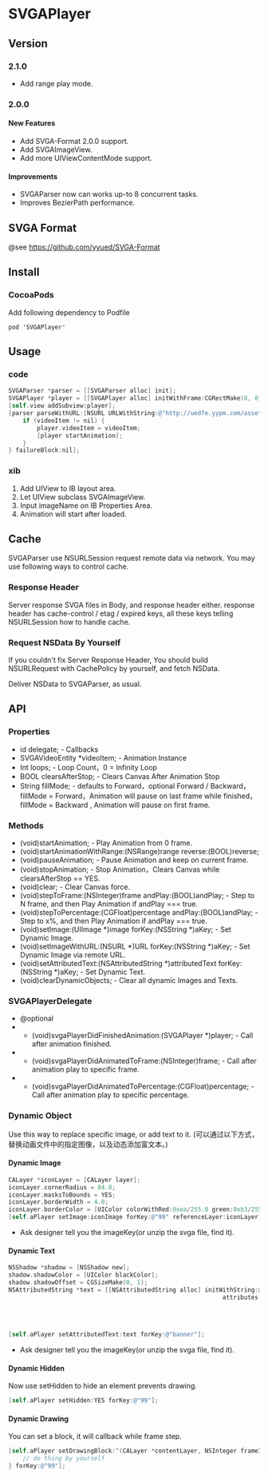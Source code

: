 # SVGAPlayer

## Version

### 2.1.0

* Add range play mode.

### 2.0.0

#### New Features

* Add SVGA-Format 2.0.0 support.
* Add SVGAImageView.
* Add more UIViewContentMode support.

#### Improvements

* SVGAParser now can works up-to 8 concurrent tasks.
* Improves BezierPath performance.

## SVGA Format

@see https://github.com/yyued/SVGA-Format

## Install

### CocoaPods

Add following dependency to Podfile
```
pod 'SVGAPlayer'
```

## Usage

### code

```objectivec
SVGAParser *parser = [[SVGAParser alloc] init];
SVGAPlayer *player = [[SVGAPlayer alloc] initWithFrame:CGRectMake(0, 0, 200, 200)];
[self.view addSubview:player];
[parser parseWithURL:[NSURL URLWithString:@"http://uedfe.yypm.com/assets/svga-samples/angel.svga"] completionBlock:^(SVGAVideoEntity * _Nullable videoItem) {
    if (videoItem != nil) {
        player.videoItem = videoItem;
        [player startAnimation];
    }
} failureBlock:nil];

```

### xib

1. Add UIView to IB layout area.
2. Let UIView subclass SVGAImageView.
3. Input imageName on IB Properties Area.
4. Animation will start after loaded.

## Cache

SVGAParser use NSURLSession request remote data via network. You may use following ways to control cache.

### Response Header

Server response SVGA files in Body, and response header either. response header has cache-control / etag / expired keys, all these keys telling NSURLSession how to handle cache.

### Request NSData By Yourself

If you couldn't fix Server Response Header, You should build NSURLRequest with CachePolicy by yourself, and fetch NSData.

Deliver NSData to SVGAParser, as usual.

## API

### Properties
* id<SVGAPlayerDelegate> delegate; - Callbacks
* SVGAVideoEntity *videoItem; - Animation Instance
* Int loops; - Loop Count，0 = Infinity Loop
* BOOL clearsAfterStop; - Clears Canvas After Animation Stop
* String fillMode; - defaults to Forward，optional Forward / Backward，fillMode = Forward，Animation will pause on last frame while finished，fillMode = Backward , Animation will pause on first frame.

### Methods

* (void)startAnimation; - Play Animation from 0 frame.
* (void)startAnimationWithRange:(NSRange)range reverse:(BOOL)reverse;
* (void)pauseAnimation; - Pause Animation and keep on current frame.
* (void)stopAnimation; - Stop Animation，Clears Canvas while clearsAfterStop == YES.
* (void)clear; - Clear Canvas force.
* (void)stepToFrame:(NSInteger)frame andPlay:(BOOL)andPlay; - Step to N frame, and then Play Animation if andPlay === true.
* (void)stepToPercentage:(CGFloat)percentage andPlay:(BOOL)andPlay; - Step to x%, and then Play Animation if andPlay === true.
* (void)setImage:(UIImage *)image forKey:(NSString *)aKey; - Set Dynamic Image.
* (void)setImageWithURL:(NSURL *)URL forKey:(NSString *)aKey; - Set Dynamic Image via remote URL.
* (void)setAttributedText:(NSAttributedString *)attributedText forKey:(NSString *)aKey; - Set Dynamic Text.
* (void)clearDynamicObjects; - Clear all dynamic Images and Texts.

### SVGAPlayerDelegate

* @optional
* - (void)svgaPlayerDidFinishedAnimation:(SVGAPlayer *)player; - Call after animation finished.
* - (void)svgaPlayerDidAnimatedToFrame:(NSInteger)frame; - Call after animation play to specific frame.
* - (void)svgaPlayerDidAnimatedToPercentage:(CGFloat)percentage; - Call after animation play to specific percentage.

### Dynamic Object

Use this way to replace specific image, or add text to it. (可以通过以下方式，替换动画文件中的指定图像，以及动态添加富文本。)

#### Dynamic Image

```objectivec
CALayer *iconLayer = [CALayer layer];
iconLayer.cornerRadius = 84.0;
iconLayer.masksToBounds = YES;
iconLayer.borderWidth = 4.0;
iconLayer.borderColor = [UIColor colorWithRed:0xea/255.0 green:0xb3/255.0 blue:0x7d/255.0 alpha:1.0].CGColor;
[self.aPlayer setImage:iconImage forKey:@"99" referenceLayer:iconLayer];
```

* Ask designer tell you the imageKey(or unzip the svga file, find it).

#### Dynamic Text

```objectivec
NSShadow *shadow = [NSShadow new];
shadow.shadowColor = [UIColor blackColor];
shadow.shadowOffset = CGSizeMake(0, 1);
NSAttributedString *text = [[NSAttributedString alloc] initWithString:@"崔小姐不吃鱼 送了魔法奇缘"
                                                            attributes:@{
                                                                        NSForegroundColorAttributeName: [UIColor colorWithRed:0xff/255.0 green:0xe0/255.0 blue:0xa4/255.0 alpha:1.0],
                                                                        NSFontAttributeName: [UIFont boldSystemFontOfSize:30.0],
                                                                        NSShadowAttributeName: shadow,
                                                                        }];
[self.aPlayer setAttributedText:text forKey:@"banner"];
```

* Ask designer tell you the imageKey(or unzip the svga file, find it).

#### Dynamic Hidden

Now use setHidden to hide an element prevents drawing.

```objectivec
[self.aPlayer setHidden:YES forKey:@"99"];
```

#### Dynamic Drawing

You can set a block, it will callback while frame step.

```objectivec
[self.aPlayer setDrawingBlock:^(CALayer *contentLayer, NSInteger frameIndex) {
    // do thing by yourself
} forKey:@"99"];
```